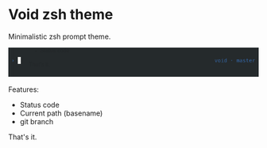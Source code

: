 # Void zsh theme

Minimalistic zsh prompt theme.

![void](screenshot.png)

Features:

  - Status code
  - Current path (basename) 
  - git branch

That's it.
